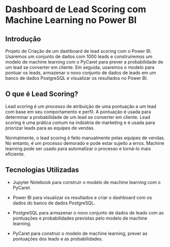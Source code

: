 # Dashboard de Lead Scoring com Machine Learning no Power BI

## Introdução
Projeto de Criação de um dashboard de lead scoring com o Power BI. Usaremos um conjunto de dados com 1000 leads e construiremos um modelo de machine learning com o PyCaret para prever a probabilidade de um lead se converter em cliente. Em seguida, usaremos o modelo para pontuar os leads, armazenar o novo conjunto de dados de leads em um banco de dados PostgreSQL e visualizar os resultados no Power BI.

## O que é Lead Scoring?
Lead scoring é um processo de atribuição de uma pontuação a um lead com base em seu comportamento e perfil. A pontuação é usada para determinar a probabilidade de um lead se converter em cliente. Lead scoring é uma prática comum na indústria de marketing e é usada para priorizar leads para as equipes de vendas.

Normalmente, o lead scoring é feito manualmente pelas equipes de vendas. No entanto, é um processo demorado e pode estar sujeito a erros. Machine learning pode ser usado para automatizar o processo e torná-lo mais eficiente.

## Tecnologias Utilizadas

- Jupyter Notebook para construir o modelo de machine learning com o PyCaret.

- Power BI para visualizar os resultados e criar o dashboard com os dados do banco de dados PostgreSQL.

- PostgreSQL para armazenar o novo conjunto de dados de leads com as pontuações e probabilidades previstas pelo modelo de machine learning.

- PyCaret para construir o modelo de machine learning, prever as pontuações dos leads e as probabilidades.